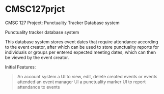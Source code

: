 # CMSC127prjct
CMSC 127 Project: Punctuality Tracker Database system

Punctuality tracker database system

This database system stores event dates that require attendance according to the event creator, after which can be used to store punctuality reports for individuals or groups per entered expected meeting dates, which can then be viewed by the event creator.

Initial Features:
> An account system
> a UI to view, edit, delete created events or events attended
> an event manager UI
> a punctuality marker UI to report attendance to events
